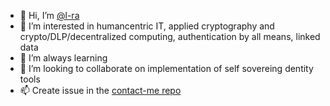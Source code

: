 - 👋 Hi, I’m [@l-ra](did:web:l-ra.github.io:contact-me)
- 👀 I’m interested in humancentric IT, applied cryptography and crypto/DLP/decentralized computing, authentication by all means, linked data
- 🌱 I’m always learning
- 💞️ I’m looking to collaborate on implementation of self sovereing dentity tools
- 📫 Create issue in the [contact-me repo](https://github.com/l-ra/contact-me) 

<!---
l-ra/l-ra is a ✨ special ✨ repository because its `README.md` (this file) appears on your GitHub profile.
You can click the Preview link to take a look at your changes.
--->
